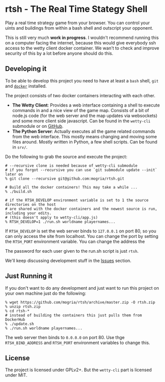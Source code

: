 rtsh - The Real Time Stategy Shell
==================================

Play a real time strategy game from your browser. You can control your uints and buildings from within a bash shell and outscript your opponent.

This is still very much **work in progress**. I wouldn't recommend running this on a computer facing the internet, because this would give everybody
ssh access to the wetty client docker container. We wan't to check and improve security of this by a lot before anyone should do this.

## Developing it

To be able to develop this project you need to have at least a `bash` shell, `git` and [`docker`](https://docker.com) installed.

The project consists of two docker containers interacting with each other.

   * **The Wetty Client**: Provides a web interface containing a shell to execute commands in and a nice view of the game map.
     Consists of a bit of node.js code (for the web server and the map updates via websockets) and some more client side javascript.
     Can be found in the `wetty-cli` submodule or on [GitHub](https://github.com/mogria/rtsh-wetty-cli).
   * **The Python Server**: Actually executes all the game related commands from the web interface.
     This mostly means changing and moving some files around. Mostly written in Python, a few shell scripts. Can be found in `srv/`.

Do the following to grab the source and execute the project:

    # --recursive clone is needed because of wetty-cli submodule
    # if you forgot --recursive you can use `git submodule update --init` later on
    % git clone --recursive git@github.com:mogria/rtsh.git

    # Build all the docker containers! This may take a while ...
    % ./build.sh

    # if the RTSH_DEVELOP environment variable is set to 1 the source directories on the host
    # are shared with the docker containers and the newest source is run, including your edits.
    # (this doesn't apply to wetty-cli/app.js)
    % RTSH_DEVELOP=1 ./run.sh worldname playernames...

If `RTSH_DEVELOP` is set the web server binds to `127.0.0.1` on port 80, so you can only access the site from localhost.
You can change the port by setting the `RTSH_PORT` environment variable. You can change the address the 

The password for each user given to the run.sh script is just `rtsh`.

We'll keep discussing development stuff in the [Issues](https://github.com/mogria/rtsh/issues) section.

## Just Running it

If you don't want to do any development and just want to run this project on your own machine just do the following:

    % wget https://github.com/mogria/rtsh/archive/master.zip -O rtsh.zip
    % unzip rtsh.zip
    % cd rtsh-*
    # instead of building the containers this just pulls them from DockerHub
    % ./update.sh
    % ./run.sh worldname playernames...

The web server then binds to `0.0.0.0` on port 80. Use thge `RTSH_BIND_ADDRESS` and `RTSH_PORT` environment variables to change this.

## License

The project is licensed under GPLv2+. But the `wetty-cli` part is licensed under MIT.
